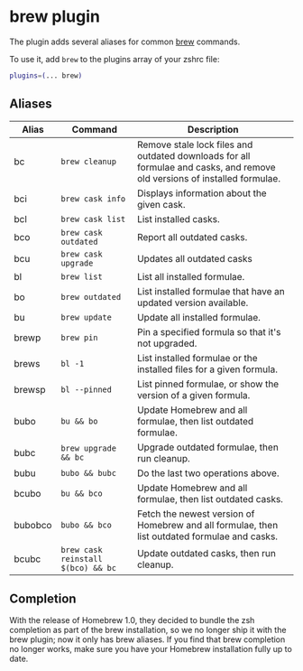 # brew plugin

The plugin adds several aliases for common [brew](https://brew.sh) commands.

To use it, add `brew` to the plugins array of your zshrc file:

```zsh
plugins=(... brew)
```

## Aliases

| Alias   | Command                            | Description                                                                                                               |
|---------|------------------------------------|---------------------------------------------------------------------------------------------------------------------------|
| bc      | `brew cleanup`                     | Remove stale lock files and outdated downloads for all formulae and casks, and remove old versions of installed formulae. |
| bci     | `brew cask info`                   | Displays information about the given cask.                                                                                |
| bcl     | `brew cask list`                   | List installed casks.                                                                                                     |
| bco     | `brew cask outdated`               | Report all outdated casks.                                                                                                |
| bcu     | `brew cask upgrade`                | Updates all outdated casks                                                                                                |
| bl      | `brew list`                        | List all installed formulae.                                                                                              |
| bo      | `brew outdated`                    | List installed formulae that have an updated version available.                                                           |
| bu      | `brew update`                      | Update all installed formulae.                                                                                            |
| brewp   | `brew pin`                         | Pin a specified formula so that it's not upgraded.                                                                        |
| brews   | `bl -1`                            | List installed formulae or the installed files for a given formula.                                                       |
| brewsp  | `bl --pinned`                      | List pinned formulae, or show the version of a given formula.                                                             |
| bubo    | `bu && bo`                         | Update Homebrew and all formulae, then list outdated formulae.                                                            |
| bubc    | `brew upgrade && bc`               | Upgrade outdated formulae, then run cleanup.                                                                              |
| bubu    | `bubo && bubc`                     | Do the last two operations above.                                                                                         |
| bcubo   | `bu && bco`                        | Update Homebrew and all formulae, then list outdated casks.                                                               |
| bubobco | `bubo && bco`                      | Fetch the newest version of Homebrew and all formulae, then list outdated formulae and casks.                             |
| bcubc   | `brew cask reinstall $(bco) && bc` | Update outdated casks, then run cleanup.                                                                                  |

## Completion

With the release of Homebrew 1.0, they decided to bundle the zsh completion as part of the
brew installation, so we no longer ship it with the brew plugin; now it only has brew
aliases. If you find that brew completion no longer works, make sure you have your Homebrew
installation fully up to date.